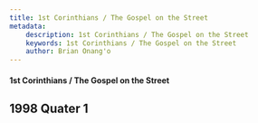 ```yaml
---
title: 1st Corinthians / The Gospel on the Street
metadata:
    description: 1st Corinthians / The Gospel on the Street
    keywords: 1st Corinthians / The Gospel on the Street
    author: Brian Onang'o
---
```


#### 1st Corinthians / The Gospel on the Street

## 1998 Quater 1
